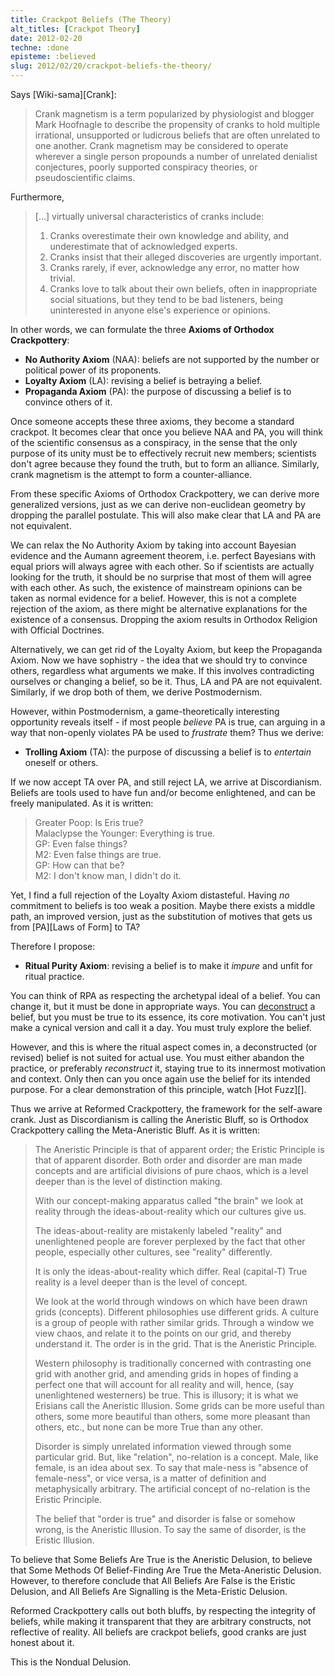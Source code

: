 ```yaml
---
title: Crackpot Beliefs (The Theory)
alt_titles: [Crackpot Theory]
date: 2012-02-20
techne: :done
episteme: :believed
slug: 2012/02/20/crackpot-beliefs-the-theory/
---
```


Says [Wiki-sama][Crank]:

> Crank magnetism is a term popularized by physiologist and blogger Mark Hoofnagle to describe the propensity of cranks to hold multiple irrational, unsupported or ludicrous beliefs that are often unrelated to one another. Crank magnetism may be considered to operate wherever a single person propounds a number of unrelated denialist conjectures, poorly supported conspiracy theories, or pseudoscientific claims.

Furthermore, 

> [...] virtually universal characteristics of cranks include:
> 
> 1. Cranks overestimate their own knowledge and ability, and underestimate that of acknowledged experts.
> 2. Cranks insist that their alleged discoveries are urgently important.
> 3. Cranks rarely, if ever, acknowledge any error, no matter how trivial.
> 4. Cranks love to talk about their own beliefs, often in inappropriate social situations, but they tend to be bad listeners, being uninterested in anyone else's experience or opinions.

In other words, we can formulate the three **Axioms of Orthodox Crackpottery**:

- **No Authority Axiom** (NAA): beliefs are not supported by the number or political power of its proponents.
- **Loyalty Axiom** (LA): revising a belief is betraying a belief.
- **Propaganda Axiom** (PA): the purpose of discussing a belief is to convince others of it.

Once someone accepts these three axioms, they become a standard crackpot. It becomes clear that once you believe NAA and PA, you will think of the scientific consensus as a conspiracy, in the sense that the only purpose of its unity must be to effectively recruit new members; scientists don't agree because they found the truth, but to form an alliance. Similarly, crank magnetism is the attempt to form a counter-alliance.

From these specific Axioms of Orthodox Crackpottery, we can derive more generalized versions, just as we can derive non-euclidean geometry by dropping the parallel postulate. This will also make clear that LA and PA are not equivalent.

We can relax the No Authority Axiom by taking into account Bayesian evidence and the Aumann agreement theorem, i.e. perfect Bayesians with equal priors will always agree with each other. So if scientists are actually looking for the truth, it should be no surprise that most of them will agree with each other. As such, the existence of mainstream opinions can be taken as normal evidence for a belief. However, this is not a complete rejection of the axiom, as there might be alternative explanations for the existence of a consensus. Dropping the axiom results in Orthodox Religion with Official Doctrines.

Alternatively, we can get rid of the Loyalty Axiom, but keep the Propaganda Axiom. Now we have sophistry - the idea that we should try to convince others, regardless what arguments we make. If this involves contradicting ourselves or changing a belief, so be it. Thus, LA and PA are not equivalent. Similarly, if we drop both of them, we derive Postmodernism.

However, within Postmodernism, a game-theoretically interesting opportunity reveals itself - if most people *believe* PA is true, can arguing in a way that non-openly violates PA be used to *frustrate* them? Thus we derive:

- **Trolling Axiom** (TA): the purpose of discussing a belief is to *entertain* oneself or others.

If we now accept TA over PA, and still reject LA, we arrive at Discordianism. Beliefs are tools used to have fun and/or become enlightened, and can be freely manipulated. As it is written:

> Greater Poop: Is Eris true?  
> Malaclypse the Younger: Everything is true.  
> GP: Even false things?  
> M2: Even false things are true.  
> GP: How can that be?  
> M2: I don't know man, I didn't do it.  

Yet, I find a full rejection of the Loyalty Axiom distasteful. Having *no* commitment to beliefs is too weak a position. Maybe there exists a middle path, an improved version, just as the substitution of motives that gets us from [PA][Laws of Form] to TA?

Therefore I propose:

- **Ritual Purity Axiom**: revising a belief is to make it *impure* and unfit for ritual practice.

You can think of RPA as respecting the archetypal ideal of a belief. You can change it, but it must be done in appropriate ways. You can [deconstruct](http://tvtropes.org/pmwiki/pmwiki.php/Main/Deconstruction) a belief, but you must be true to its essence, its core motivation. You can't just make a cynical version and call it a day. You must truly explore the belief.

However, and this is where the ritual aspect comes in, a deconstructed (or revised) belief is not suited for actual use. You must either abandon the practice, or preferably *reconstruct* it, staying true to its innermost motivation and context. Only then can you once again use the belief for its intended purpose. For a clear demonstration of this principle, watch [Hot Fuzz][].

Thus we arrive at Reformed Crackpottery, the framework for the self-aware crank. Just as Discordianism is calling the Aneristic Bluff, so is Orthodox Crackpottery calling the Meta-Aneristic Bluff. As it is written:

> The Aneristic Principle is that of apparent order; the Eristic Principle is that of apparent disorder. Both order and disorder are man made concepts and are artificial divisions of pure chaos, which is a level deeper than is the level of distinction making.
> 
> With our concept-making apparatus called "the brain" we look at reality through the ideas-about-reality which our cultures give us.
> 
> The ideas-about-reality are mistakenly labeled "reality" and unenlightened people are forever perplexed by the fact that other people, especially other cultures, see "reality" differently.
>
> It is only the ideas-about-reality which differ. Real (capital-T) True reality is a level deeper than is the level of concept.
> 
> We look at the world through windows on which have been drawn grids (concepts). Different philosophies use different grids. A culture is a group of people with rather similar grids. Through a window we view chaos, and relate it to the points on our grid, and thereby understand it. The order is in the grid. That is the Aneristic Principle.
> 
> Western philosophy is traditionally concerned with contrasting one grid with another grid, and amending grids in hopes of finding a perfect one that will account for all reality and will, hence, (say unenlightened westerners) be true. This is illusory; it is what we Erisians call the Aneristic Illusion. Some grids can be more useful than others, some more beautiful than others, some more pleasant than others, etc., but none can be more True than any other.
> 
> Disorder is simply unrelated information viewed through some particular grid. But, like "relation", no-relation is a concept. Male, like female, is an idea about sex. To say that male-ness is "absence of female-ness", or vice versa, is a matter of definition and metaphysically arbitrary. The artificial concept of no-relation is the Eristic Principle.
> 
> The belief that "order is true" and disorder is false or somehow wrong, is the Aneristic Illusion. To say the same of disorder, is the Eristic Illusion.

To believe that Some Beliefs Are True is the Aneristic Delusion, to believe that Some Methods Of Belief-Finding Are True the Meta-Aneristic Delusion. However, to therefore conclude that All Beliefs Are False is the Eristic Delusion, and All Beliefs Are Signalling is the Meta-Eristic Delusion.

Reformed Crackpottery calls out both bluffs, by respecting the integrity of beliefs, while making it transparent that they are arbitrary constructs, not reflective of reality. All beliefs are crackpot beliefs, good cranks are just honest about it.

This is the Nondual Delusion.
